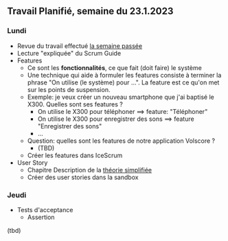 ## Travail Planifié, semaine du 23.1.2023

### Lundi 

- Revue du travail effectué [la semaine passée](Semaine1.md)
- Lecture "expliquée" du Scrum Guide
- Features
    - Ce sont les **fonctionnalités**, ce que fait (doit faire) le système
    - Une technique qui aide à formuler les features consiste à terminer la phrase "On utilise (le système) pour ...". La feature est ce qu'on met sur les points de suspension.
    - Exemple: je veux créer un nouveau smartphone que j'ai baptisé le X300. Quelles sont ses features ?
        - On utilise le X300 pour téléphoner  ==> feature: "Téléphoner"
        - On utilise le X300 pour enregistrer des sons  ==>  feature "Enregistrer des sons"
        - ...
    - Question: quelles sont les features de notre application Volscore ?
        - (TBD)
    - Créer les features dans IceScrum
- User Story
    - Chapitre Description de la [théorie simplifiée](../Supports/User%20Stories.pdf)
    - Créer des user stories dans la sandbox

### Jeudi 

- Tests d'acceptance
    - Assertion
    
(tbd)
